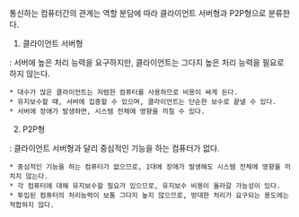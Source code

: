 통신하는 컴퓨터간의 관계는 역할 분담에 따라 클라이언트 서버형과 P2P형으로 분류한다.


1. 클라이언트 서버형

: 서버에 높은 처리 능력을 요구하지만, 클라이언트는 그다지 높은 처리 능력을 필요로 하지 않는다.
```
* 대수가 많은 클라이언트는 저렴한 컴퓨터를 사용하므로 비용이 싸게 든다.
* 유지보수할 때, 서버에 집중할 수 있으며, 클라이언트는 단순한 보수로 끝낼 수 있다.
* 서버에 장애가 발생하면, 시스템 전체에 영향을 끼칠 수 있다.
```

2. P2P형

: 클라이언트 서버형과 달리 중심적인 기능을 하는 컴퓨터가 없다.
```
* 중심적인 기능을 하는 컴퓨터가 없으므로, 1대에 장애가 발생해도 시스템 전체에 영향을 끼치지 않는다.
* 각 컴퓨터에 대해 유지보수할 필요가 있으므로, 유지보수 비용이 올라갈 가능성이 있다.
* 투입된 컴퓨터의 처리능력이 보통 그다지 높지 않으므로, 방대한 처리가 요구되는 용도에는 적합하지 않다.
```
